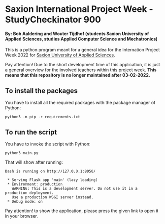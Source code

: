 # Saxion International Project Week - StudyCheckinator 900

#### By: Bob Aaldering and Wouter Tijdhof (students Saxion University of Applied Sciences, studies Applied Computer Science and Mechatronics) 

This is a python program meant for a general idea for the Internation Project Week 2022 for [Saxion University of Applied Sciences](https://www.saxion.edu).

Pay attention! Due to the short development time of this application, it is just a general overview for the involved teachers within this project week. **This means that this repository is no longer maintained after 03-02-2022.**

## To install the packages

You have to install all the required packages with the package manager of Python:

```
python3 -m pip -r requirements.txt
```

## To run the script

You have to invoke the script with Python:

```
python3 main.py
```

That will show after running:

```
Dash is running on http://127.0.0.1:8050/

 * Serving Flask app 'main' (lazy loading)
 * Environment: production
   WARNING: This is a development server. Do not use it in a production deployment.
   Use a production WSGI server instead.
 * Debug mode: on
```

Pay attention! to show the application, please press the given link to open it in your browser.